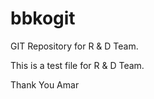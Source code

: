bbkogit
=======

GIT Repository for R &amp; D Team.

This is a test file for R & D Team.

Thank You
Amar